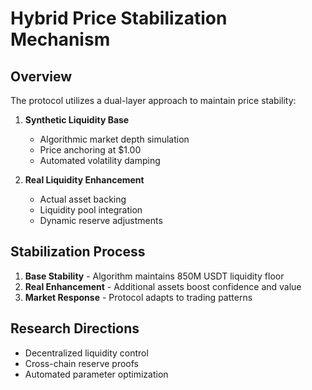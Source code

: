 # Hybrid Price Stabilization Mechanism

## Overview

The protocol utilizes a dual-layer approach to maintain price stability:

1. **Synthetic Liquidity Base**
   - Algorithmic market depth simulation
   - Price anchoring at $1.00
   - Automated volatility damping

2. **Real Liquidity Enhancement**
   - Actual asset backing
   - Liquidity pool integration
   - Dynamic reserve adjustments

## Stabilization Process

1. **Base Stability** - Algorithm maintains 850M USDT liquidity floor
2. **Real Enhancement** - Additional assets boost confidence and value
3. **Market Response** - Protocol adapts to trading patterns

## Research Directions

- Decentralized liquidity control
- Cross-chain reserve proofs
- Automated parameter optimization
